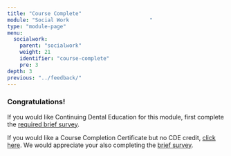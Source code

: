 ```yaml
---
title: "Course Complete"
module: "Social Work                          "
type: "module-page"
menu:
  socialwork:
    parent: "socialwork"
    weight: 21
    identifier: "course-complete"
    pre: 3
depth: 3
previous: "../feedback/"
---
```

<div class="pageblock"><h3>Congratulations!</h3><div class="maintext"><p>If you would like Continuing Dental Education for this module, first complete the  <a href="http://match.ccnmtl.columbia.edu/module_one/socialwork/ce-credit/">required brief survey</a>.</p>
<p>If you would like a Course Completion Certificate but no CDE credit, <a href="https://www1.columbia.edu/sec/ccnmtl/remote/static/match/pdf/MATCH_Completion_Certificate.pdf" target="blank">click here</a>. We would appreciate your also completing the <a href="http://match.ccnmtl.columbia.edu/module_one/socialwork/ce-credit/">brief survey</a>.</p>
</div>
</div>